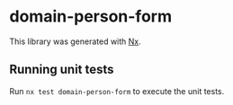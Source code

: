 # domain-person-form

This library was generated with [Nx](https://nx.dev).

## Running unit tests

Run `nx test domain-person-form` to execute the unit tests.
